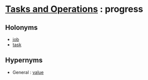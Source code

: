 # [Tasks and Operations][1] : progress

## Holonyms

  - [job](job.md)
  - [task](task.md)

## Hypernyms

  - General : [value](/The_Basics/General/value.md)

[1]: README.md

